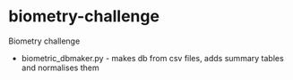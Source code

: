 biometry-challenge
==================

Biometry challenge

* biometric_dbmaker.py - makes db from csv files, adds summary tables and normalises them
